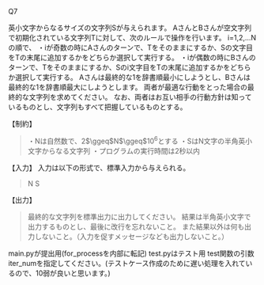 Q7

英小文字からなるサイズの文字列Sが与えられます。
AさんとBさんが空文字列で初期化されている文字列Tに対して、次のルールで操作を行います。
i=1,2,...Nの順で、
・iが奇数の時にAさんのターンで、Tをそのままにするか、Sの文字目をTの末尾に追加するかをどちらか選択して実行する。
・iが偶数の時にBさんのターンで、Tをそのままにするか、Sのi文字目をTの末尾に追加するかをどちらか選択して実行する。
Aさんは最終的な1を辞書順最小にしようとし、Bさんは最終的な1を辞書順最大にしようとします。
両者が最適な行動をとった場合の最終的な文字列を求めてください。
なお、両者はお互い相手の行動方針は知っているものとし、文字列もすべて把握しているものとする。

【制約】
> ・Nは自然数で、2$\ggeq$N$\ggeq$10$^{6}$とする
> ・SはN文字の半角英小文字からなる文字列
> ・プログラムの実行時間は2秒以内

【入力】
入力は以下の形式で、標準入力から与えられる。
> N
> S

【出力】
> 最終的な文字列を標準出力に出力してください。
> 結果は半角英小文字で出力するものとし、最後に改行を忘れないこと。
> また結果以外は何も出力しないこと。（入力を促すメッセージなども出力しないこと。）


main.pyが提出用(for_processを内部に転記)
test.pyはテスト用
test関数の引数iter_numを指定してください。(テストケース作成のために遅い処理を入れているので、10弱が良いと思います。)
